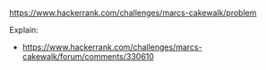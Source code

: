 https://www.hackerrank.com/challenges/marcs-cakewalk/problem

Explain:
- https://www.hackerrank.com/challenges/marcs-cakewalk/forum/comments/330610
